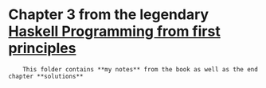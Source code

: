 # Chapter 3 from the legendary [Haskell Programming from first principles](https://haskellbook.com/) 
        
        This folder contains **my notes** from the book as well as the end chapter **solutions**
